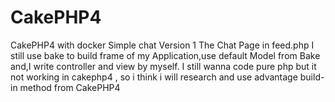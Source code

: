 # CakePHP4
CakePHP4 with docker
Simple chat Version 1
The Chat Page in feed.php
I still use bake to build frame of my Application,use default Model from Bake and,I write controller and view by myself.
I still wanna code pure php but it not working in cakephp4 , so i think i will research and use advantage build-in method  from CakePHP4
